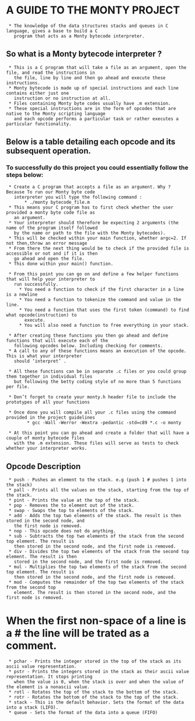 # A GUIDE TO THE MONTY PROJECT

     * The knowledge of the data structures stacks and queues in C language, gives a base to build a C
       program that acts as a Monty bytecode interpreter.

## So what is a Monty bytecode interpreter ?
     * This is a C program that will take a file as an argument, open the file, and read the instructions in
       the file, line by line and then go ahead and execute these instructions.
     * Monty bytecode is made up of special instructions and each line contains either just one
       instruction or no instruction at all.
     * Files containing Monty byte codes usually have .m extension.
     * These special instructions are in the form of opcodes that are native to the Monty scripting language
       and each opcode performs a particular task or rather executes a particular functionality.

## Below is a table detailing each opcode and its subsequent operation.

###  To successfully do this project you could essentially follow the steps below:

     * Create a C program that accepts a file as an argument. Why ? Because To run our Monty byte code
       interpreter you will type the following command :
           * ./monty bytecode_file.m
     * This means your C program has to first check whether the user provided a monty byte code file as
       an argument.
     * Your interpreter should therefore be expecting 2 arguments (the name of the program itself followed
       by the name or path to the file with the Monty bytecodes).
     * This will be checked within your main function, whether argc=2. If not then,throw an error message
     * From there the next thing would be to check if the provided file is accessible or not and if it is then
       go ahead and open the file.
     * This done within your main() function.

     * From this point you can go on and define a few helper functions that will help your interpreter to
       run successfully.
         * You need a function to check if the first character in a line is a newline
         * You need a function to tokenize the command and value in the line.
         * You need a function that uses the first token (command) to find what opcode(instruction) to
           execute.
         * You will also need a function to free everything in your stack.

     * After creating these functions you then go ahead and define functions that will execute each of the
       following opcodes below. Including checking for comments.
     * A call to any of these functions means an execution of the opcode. This is what your interpreter
       should ‘interpret’ .

     * All these functions can be in separate .c files or you could group them together in individual files
       but following the betty coding style of no more than 5 functions per file.

     * Don’t forget to create your monty.h header file to include the prototypes of all your functions

     * Once done you will compile all your .c files using the command provided in the project guidelines
            * gcc -Wall -Werror -Wextra -pedantic -std=c89 *.c -o monty

     * At this point you can go ahead and create a folder that will have a couple of monty bytecode files
       with the .m extension. These files will serve as tests to check whether your interpreter works.

## Opcode Description
     * push - Pushes an element to the stack. e.g (push 1 # pushes 1 into the stack)
     * pall - Prints all the values on the stack, starting from the top of the stack.
     * pint - Prints the value at the top of the stack.
     * pop - Removes the to element out of the stack.
     * swap - Swaps the top to elements of the stack.
     * add - Adds the top two elements of the stack. The result is then stored in the second node, and
       the first node is removed.
     * nop - This opcode does not do anything.
     * sub - Subtracts the top two elements of the stack from the second top element. The result is
       then stored in the second node, and the first node is removed.
     * div - Divides the top two elements of the stack from the second top element. The result is then
       stored in the second node, and the first node is removed.
     * mul - Multiplies the top two elements of the stack from the second top element. The result is
       then stored in the second node, and the first node is removed.
     * mod - Computes the remainder of the top two elements of the stack from the second top
       element. The result is then stored in the second node, and the first node is removed.

# When the first non-space of a line is a # the line will be trated as a comment.
     * pchar - Prints the integer stored in the top of the stack as its ascii value representation.
     * pstr - Prints the integers stored in the stack as their ascii value representation. It stops printing
       when the value is 0, when the stack is over and when the value of the element is a nonascii value.
     * rotl - Rotates the top of the stack to the bottom of the stack.
     * rotr - Rotates the bottom of the stack to the top of the stack.
     * stack - This is the default behavior. Sets the format of the data into a stack (LIFO).
     * queue - Sets the format of the data into a queue (FIFO)